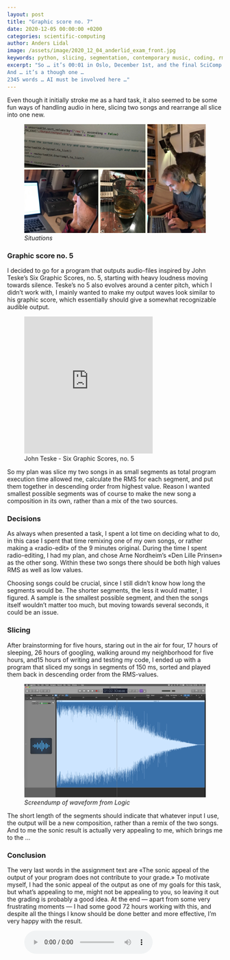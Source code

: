 ```yaml
---
layout: post
title: "Graphic score no. 7"
date: 2020-12-05 00:00:00 +0200
categories: scientific-computing
author: Anders Lidal
image: /assets/image/2020_12_04_anderlid_exam_front.jpg
keywords: python, slicing, segmentation, contemporary music, coding, rms, programming
excerpt: "So … it’s 00:01 in Oslo, December 1st, and the final SciComp assignment is here …
And … it’s a though one …
2345 words … AI must be involved here …"
---
```


Even though it initially stroke me as a hard task, it also seemed to be some fun ways of handling audio in here, slicing two songs and rearrange all slice into one new.

<figure style="float: auto">
   <img src="/assets/image/2020_12_04_anderlid_exam_front.jpg" alt="Alternate Text" title="Waveform, descending loudness" width="auto"/>
   <figcaption><i>Situations</i></figcaption>
</figure>


### Graphic score no. 5
I decided to go for a program that outputs audio-files inspired by John Teske’s Six Graphic Scores, no. 5, starting with heavy loudness moving towards silence. Teske’s no 5 also evolves around a center pitch, which I didn’t work with, I mainly wanted to make my output waves look similar to his graphic score, which essentially should give a somewhat recognizable audible output.

<figure style="float: none">
    <iframe width="auto" height="320" src="https://youtu.be/bE7wrqxK-Ks?t=776" frameborder="0" allowfullscreen></iframe>
    <figcaption>John Teske - Six Graphic Scores, no. 5</figcaption>
</figure>

So my plan was slice my two songs in as small segments as total program execution time allowed me, calculate the RMS for each segment, and put them together in descending order from highest value. Reason I wanted smallest possible segments was of course to make the new song a composition in its own, rather than a mix of the two sources.

### Decisions
As always when presented a task, I spent a lot time on deciding what to do, in this case I spent that time remixing one of my own songs, or rather making a «radio-edit» of the 9 minutes original. During the time I spent radio-editing, I had my plan, and chose Arne Nordheim’s «Den Lille Prinsen» as the other song. Within these two songs there should be both high values RMS as well as low values.

Choosing songs could be crucial, since I still didn’t know how long the segments would be. The shorter segments, the less it would matter, I figured. A sample is the smallest possible segment, and then the songs itself wouldn’t matter too much, but moving towards several seconds, it could be an issue.

### Slicing
After brainstorming for five hours, staring out in the air for four, 17 hours of sleeping, 26 hours of googling, walking around my neighborhood for five hours, and15 hours of writing and testing my code, I ended up with a program that sliced my songs in segments of 150 ms, sorted and played them back in descending order from the RMS-values.

<figure style="float: auto">
   <img src="/assets/image/2020_12_04_anderlid_exam_wave.jpg" alt="Alternate Text" title="Waveform, descending loudness" width="auto"/>
   <figcaption><i>Screendump of waveform from Logic</i></figcaption>
</figure>

The short length of the segments should indicate that whatever input I use, the output will be a new composition, rather than a remix of the two songs. And to me the sonic result is actually very appealing to me, which brings me to the …

### Conclusion
The very last words in the assignment text are «The sonic appeal of the output of your program does not contribute to your grade.»
To motivate myself, I had the sonic appeal of the output as one of my goals for this task, but what’s appealing to me, might not be appealing to you, so leaving it out the grading is probably a good idea.
At the end — apart from some very frustrating moments — I had some good 72 hours working with this, and despite all the things I know should be done better and more effective, I’m very happy with the result.

<figure style="float: none">
  <audio controls>
    <source src="https://drive.google.com/1MgAfA148tp_PKap7DYzGmMks6LqtpqK5" type="audio/mpeg">
  </audio>
</figure>
